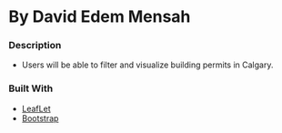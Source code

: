 # By David Edem Mensah

### Description

-  Users will be able to filter
    and visualize building permits in Calgary.

### Built With
* [LeafLet](https://leafletjs.com/)
* [Bootstrap](https://getbootstrap.com)


